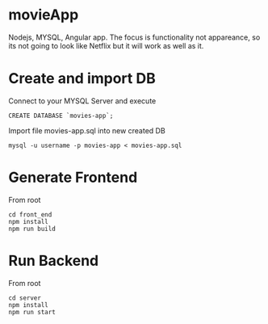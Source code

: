 # movieApp

Nodejs, MYSQL, Angular app. The focus is functionality not appareance, so its not going to look like Netflix but it will work as well as it.

# Create and import DB

Connect to your MYSQL Server and execute

```
CREATE DATABASE `movies-app`;
```

Import file movies-app.sql into new created DB

```
mysql -u username -p movies-app < movies-app.sql
```

# Generate Frontend

From root

```
cd front_end
npm install
npm run build
```

# Run Backend

From root

```
cd server
npm install
npm run start
```
